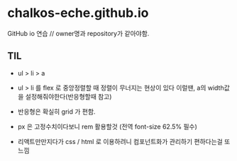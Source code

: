 # chalkos-eche.github.io
GitHub io 연습 // owner명과 repository가 같아야함.


## TIL 
* ul > li > a
* ul > li 를 flex 로 중앙정렬할 때
  정렬이 무너지는 현상이 있다 이럴땐, a의 width값을 설정해줘야한다(반응형할때 참고)

* 반응형은 확실히 grid 가 편함.
* px 은 고정수치이다보니 rem 활용할것 (전역 font-size 62.5% 필수)
* 리액트만만지다가 css / html 로 이용하려니 컴포넌트화가 관리하기 편하다는걸 또 느낌 
